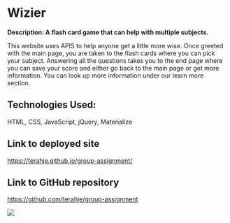 # Wizier

**Description:  A flash card game that can help with multiple subjects.** 

This website uses APIS to help anyone get a little more wise.  Once greeted with the main page, you are taken to the flash cards where you can pick your subject.  Answering all the questions takes you to the end page where you can save your score and either go back to the main page or get more information.  You can look up more information under our learn more section.

## Technologies Used: 
HTML, CSS, JavaScript, jQuery, Materialize

## Link to deployed site
https://terahje.github.io/group-assignment/

## Link to GitHub repository
https://github.com/terahje/group-assignment

![](assets/images/screenshot.jpg)
